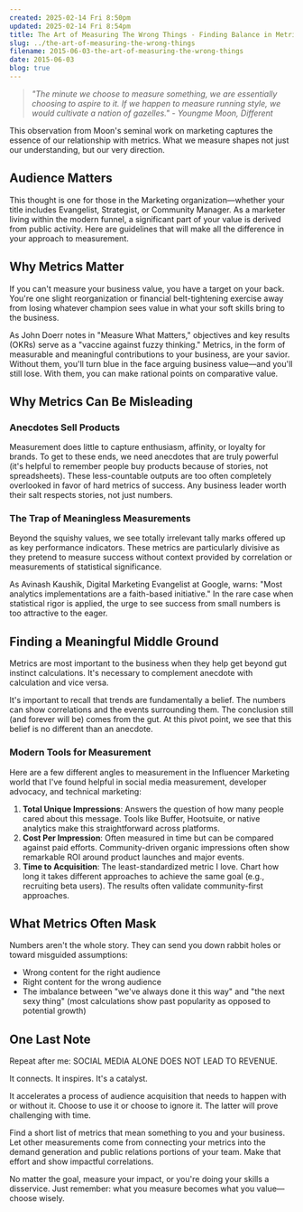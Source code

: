 ```yaml
---
created: 2025-02-14 Fri 8:50pm
updated: 2025-02-14 Fri 8:54pm
title: The Art of Measuring The Wrong Things - Finding Balance in Metrics
slug: ../the-art-of-measuring-the-wrong-things
filename: 2015-06-03-the-art-of-measuring-the-wrong-things
date: 2015-06-03
blog: true
---
```


> *"The minute we choose to measure something, we are essentially choosing to aspire to it. If we happen to measure running style, we would cultivate a nation of gazelles." - Youngme Moon, Different*

This observation from Moon's seminal work on marketing captures the essence of our relationship with metrics. What we measure shapes not just our understanding, but our very direction.

## Audience Matters

This thought is one for those in the Marketing organization—whether your title includes Evangelist, Strategist, or Community Manager. As a marketer living within the modern funnel, a significant part of your value is derived from public activity. Here are guidelines that will make all the difference in your approach to measurement.

## Why Metrics Matter

If you can't measure your business value, you have a target on your back. You're one slight reorganization or financial belt-tightening exercise away from losing whatever champion sees value in what your soft skills bring to the business.

As John Doerr notes in "Measure What Matters," objectives and key results (OKRs) serve as a "vaccine against fuzzy thinking." Metrics, in the form of measurable and meaningful contributions to your business, are your savior. Without them, you'll turn blue in the face arguing business value—and you'll still lose. With them, you can make rational points on comparative value.

## Why Metrics Can Be Misleading

### Anecdotes Sell Products

Measurement does little to capture enthusiasm, affinity, or loyalty for brands. To get to these ends, we need anecdotes that are truly powerful (it's helpful to remember people buy products because of stories, not spreadsheets). These less-countable outputs are too often completely overlooked in favor of hard metrics of success. Any business leader worth their salt respects stories, not just numbers.

### The Trap of Meaningless Measurements

Beyond the squishy values, we see totally irrelevant tally marks offered up as key performance indicators. These metrics are particularly divisive as they pretend to measure success without context provided by correlation or measurements of statistical significance.

As Avinash Kaushik, Digital Marketing Evangelist at Google, warns: "Most analytics implementations are a faith-based initiative." In the rare case when statistical rigor is applied, the urge to see success from small numbers is too attractive to the eager.

## Finding a Meaningful Middle Ground

Metrics are most important to the business when they help get beyond gut instinct calculations. It's necessary to complement anecdote with calculation and vice versa.

It's important to recall that trends are fundamentally a belief. The numbers can show correlations and the events surrounding them. The conclusion still (and forever will be) comes from the gut. At this pivot point, we see that this belief is no different than an anecdote.

### Modern Tools for Measurement

Here are a few different angles to measurement in the Influencer Marketing world that I've found helpful in social media measurement, developer advocacy, and technical marketing:

1. **Total Unique Impressions**: Answers the question of how many people cared about this message. Tools like Buffer, Hootsuite, or native analytics make this straightforward across platforms.
2. **Cost Per Impression**: Often measured in time but can be compared against paid efforts. Community-driven organic impressions often show remarkable ROI around product launches and major events.
3. **Time to Acquisition**: The least-standardized metric I love. Chart how long it takes different approaches to achieve the same goal (e.g., recruiting beta users). The results often validate community-first approaches.

## What Metrics Often Mask

Numbers aren't the whole story. They can send you down rabbit holes or toward misguided assumptions:

- Wrong content for the right audience
- Right content for the wrong audience
- The imbalance between "we've always done it this way" and "the next sexy thing" (most calculations show past popularity as opposed to potential growth)

## One Last Note

Repeat after me: SOCIAL MEDIA ALONE DOES NOT LEAD TO REVENUE.

It connects.
It inspires.
It's a catalyst.

It accelerates a process of audience acquisition that needs to happen with or without it. Choose to use it or choose to ignore it. The latter will prove challenging with time.

Find a short list of metrics that mean something to you and your business. Let other measurements come from connecting your metrics into the demand generation and public relations portions of your team. Make that effort and show impactful correlations.

No matter the goal, measure your impact, or you're doing your skills a disservice. Just remember: what you measure becomes what you value—choose wisely.